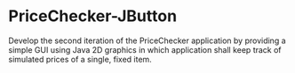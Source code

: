 # PriceChecker-JButton

Develop the second iteration of the PriceChecker application by providing a simple GUI using Java 2D graphics in which application shall keep track of simulated prices of a single, fixed item. 
